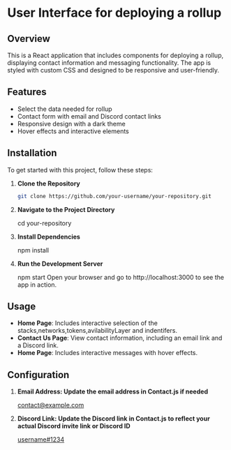 # User Interface for deploying a rollup

## Overview

This is a React application that includes components for deploying a rollup, displaying contact information and messaging functionality. The app is styled with custom CSS and designed to be responsive and user-friendly.

## Features

- Select the data needed for rollup
- Contact form with email and Discord contact links
- Responsive design with a dark theme
- Hover effects and interactive elements

## Installation

To get started with this project, follow these steps:

1. **Clone the Repository**

   ```bash
   git clone https://github.com/your-username/your-repository.git

2. **Navigate to the Project Directory**

    cd your-repository

3. **Install Dependencies**

    npm install

4. **Run the Development Server**

    npm start
    Open your browser and go to http://localhost:3000 to see the app in action.

## Usage

- **Home Page**: Includes interactive selection of the stacks,networks,tokens,avilabilityLayer and indentifers.
- **Contact Us Page**: View contact information, including an email link and a Discord link.
- **Home Page**: Includes interactive messages with hover effects.

## Configuration

1. **Email Address: Update the email address in Contact.js if needed**

    <a href="mailto:contact@example.com"> contact@example.com</a>

2. **Discord Link: Update the Discord link in Contact.js to reflect your actual Discord invite link or Discord ID**

    <a href="https://discord.gg/your-invite-code" className="discord-link"> username#1234</a>



